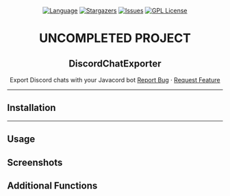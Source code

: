 <div align="center">

[![Language][language-dom]][github-url]
[![Stargazers][stars-shield]][stars-url]
[![Issues][issues-shield]][issues-url]
[![GPL License][license-shield]][license-url]


<h1>UNCOMPLETED PROJECT</h1>
  <h2>DiscordChatExporter</h2>

  <p>
    Export Discord chats with your Javacord bot
    <a href="https://github.com/SwordOfSouls/DiscordChatExporter/issues/new?assignees=&labels=bug&template=bug-report.yml">Report Bug</a>
    ·
    <a href="https://github.com/SwordOfSouls/DiscordChatExporter/issues/new?assignees=&labels=enhancement&template=feature-request.yml">Request Feature</a>
  </p>
</div>

---
## Installation


---
## Usage


## Screenshots


## Additional Functions


<!-- LINK DUMP -->
[language-dom]: https://img.shields.io/github/languages/top/SwordOfSouls/DiscordChatExporter?style=for-the-badge
[stars-shield]: https://img.shields.io/github/stars/SwordOfSouls/DiscordChatExporter?style=for-the-badge
[stars-url]: https://github.com/SwordOfSouls/DiscordChatExporter/stargazers
[issues-shield]: https://img.shields.io/github/issues/SwordOfSouls/DiscordChatExporter?style=for-the-badge
[issues-url]: https://github.com/SwordOfSouls/DiscordChatExporter/issues
[license-shield]: https://img.shields.io/github/license/SwordOfSouls/DiscordChatExporter?style=for-the-badge
[license-url]: https://github.com/SwordOfSouls/DiscordChatExporter/blob/master/LICENSE
[github-url]: https://github.com/SwordOfSouls/DiscordChatExporter/
